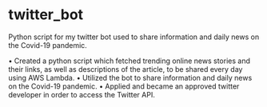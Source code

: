 # twitter_bot
Python script for my twitter bot used to share information and daily news on the Covid-19 pandemic.

• Created a python script which fetched trending online news stories and their links, as well as descriptions of the article, to be shared every day using AWS Lambda.
• Utilized the bot to share information and daily news on the Covid-19 pandemic.
• Applied and became an approved twitter developer in order to access the Twitter API.
